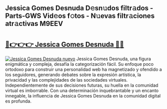 ## Jessica Gomes Desnuda D𝚎sn𝚞dos filtr𝚊dos - Parts-GWS Vid𝚎os f𝚘tos - N𝚞evas filtr𝚊ciones atr𝚊ctivas M9EEV

# <h2><a href="http://mb7rkks.tromn.icu/?c=Jessica+Gomes+Desnuda">🔗👉👉👉 Jessica Gomes Desnuda 🔗🔗</a></h2>

[![Jessica Gomes Desnuda nuevo](https://i.imgur.com/pEAQMta.gif)](http://mb7rkks.tromn.icu/?c=Jessica+Gomes+Desnuda)
Jessica Gomes Desnuda, una figura enigmática y compleja, desafía la categorización fácil. Su enfoque poco ortodoxo para construir una personalidad web ha magnetizado y ofendido a los seguidores, generando debates sobre la expresión artística, la privacidad y las complejidades de las sociedades virtuales. Independientemente de sus decisiones futuras, su huella en la comunidad virtual es imborrable. Con una determinación inquebrantable y un encanto innegable, la influencia de Jessica Gomes Desnuda en la comunidad digital es profunda.
